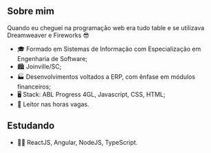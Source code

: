 ## Sobre mim
Quando eu cheguei na programação web era tudo table e se utilizava Dreamweaver e Fireworks 😎

- 🎓 Formado em Sistemas de Informação com Especialização em Engenharia de Software;
- 🏙️ Joinville/SC;
- 🏭 Desenvolvimentos voltados a ERP, com ênfase em módulos financeiros;
- 🖥️ Stack: ABL Progress 4GL, Javascript, CSS, HTML;
- 📕 Leitor nas horas vagas.

## Estudando

- 👨‍🎓  ReactJS, Angular, NodeJS, TypeScript.

